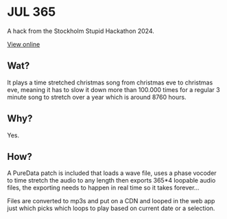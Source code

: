 # JUL 365

A hack from the Stockholm Stupid Hackathon 2024.

[View online](https://jul365.possan.codes/)

## Wat?

It plays a time stretched christmas song from christmas eve to christmas eve, meaning it has to slow it down more than 100.000 times for a regular 3 minute song to stretch over a year which is around 8760 hours.

## Why?

Yes.

## How?

A PureData patch is included that loads a wave file, uses a phase vocoder to time stretch the audio to any length then exports 365\*4 loopable audio files, the exporting needs to happen in real time so it takes forever...

Files are converted to mp3s and put on a CDN and looped in the web app just which picks which loops to play based on current date or a selection.
